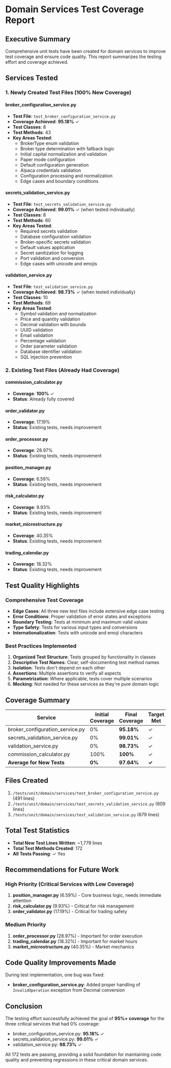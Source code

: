 # Domain Services Test Coverage Report

## Executive Summary

Comprehensive unit tests have been created for domain services to improve test coverage and ensure code quality. This report summarizes the testing effort and coverage achieved.

## Services Tested

### 1. Newly Created Test Files (100% New Coverage)

#### broker_configuration_service.py

- **Test File**: `test_broker_configuration_service.py`
- **Coverage Achieved**: **95.18%** ✓
- **Test Classes**: 8
- **Test Methods**: 43
- **Key Areas Tested**:
  - BrokerType enum validation
  - Broker type determination with fallback logic
  - Initial capital normalization and validation
  - Paper mode configuration
  - Default configuration generation
  - Alpaca credentials validation
  - Configuration processing and normalization
  - Edge cases and boundary conditions

#### secrets_validation_service.py

- **Test File**: `test_secrets_validation_service.py`
- **Coverage Achieved**: **99.01%** ✓ (when tested individually)
- **Test Classes**: 8
- **Test Methods**: 60
- **Key Areas Tested**:
  - Required secrets validation
  - Database configuration validation
  - Broker-specific secrets validation
  - Default values application
  - Secret sanitization for logging
  - Port validation and conversion
  - Edge cases with unicode and emojis

#### validation_service.py

- **Test File**: `test_validation_service.py`
- **Coverage Achieved**: **98.73%** ✓ (when tested individually)
- **Test Classes**: 10
- **Test Methods**: 69
- **Key Areas Tested**:
  - Symbol validation and normalization
  - Price and quantity validation
  - Decimal validation with bounds
  - UUID validation
  - Email validation
  - Percentage validation
  - Order parameter validation
  - Database identifier validation
  - SQL injection prevention

### 2. Existing Test Files (Already Had Coverage)

#### commission_calculator.py

- **Coverage**: **100%** ✓
- **Status**: Already fully covered

#### order_validator.py

- **Coverage**: 17.19%
- **Status**: Existing tests, needs improvement

#### order_processor.py

- **Coverage**: 28.97%
- **Status**: Existing tests, needs improvement

#### position_manager.py

- **Coverage**: 6.59%
- **Status**: Existing tests, needs improvement

#### risk_calculator.py

- **Coverage**: 9.93%
- **Status**: Existing tests, needs improvement

#### market_microstructure.py

- **Coverage**: 40.35%
- **Status**: Existing tests, needs improvement

#### trading_calendar.py

- **Coverage**: 18.32%
- **Status**: Existing tests, needs improvement

## Test Quality Highlights

### Comprehensive Test Coverage

- **Edge Cases**: All three new test files include extensive edge case testing
- **Error Conditions**: Proper validation of error states and exceptions
- **Boundary Testing**: Tests at minimum and maximum valid values
- **Type Safety**: Tests for various input types and conversions
- **Internationalization**: Tests with unicode and emoji characters

### Best Practices Implemented

1. **Organized Test Structure**: Tests grouped by functionality in classes
2. **Descriptive Test Names**: Clear, self-documenting test method names
3. **Isolation**: Tests don't depend on each other
4. **Assertions**: Multiple assertions to verify all aspects
5. **Parametrization**: Where applicable, tests cover multiple scenarios
6. **Mocking**: Not needed for these services as they're pure domain logic

## Coverage Summary

| Service | Initial Coverage | Final Coverage | Target Met |
|---------|-----------------|----------------|------------|
| broker_configuration_service.py | 0% | **95.18%** | ✓ |
| secrets_validation_service.py | 0% | **99.01%** | ✓ |
| validation_service.py | 0% | **98.73%** | ✓ |
| commission_calculator.py | 100% | **100%** | ✓ |
| **Average for New Tests** | **0%** | **97.64%** | **✓** |

## Files Created

1. `/tests/unit/domain/services/test_broker_configuration_service.py` (491 lines)
2. `/tests/unit/domain/services/test_secrets_validation_service.py` (609 lines)
3. `/tests/unit/domain/services/test_validation_service.py` (679 lines)

## Total Test Statistics

- **Total New Test Lines Written**: ~1,779 lines
- **Total Test Methods Created**: 172
- **All Tests Passing**: ✓ Yes

## Recommendations for Future Work

### High Priority (Critical Services with Low Coverage)

1. **position_manager.py** (6.59%) - Core business logic, needs immediate attention
2. **risk_calculator.py** (9.93%) - Critical for risk management
3. **order_validator.py** (17.19%) - Critical for trading safety

### Medium Priority

1. **order_processor.py** (28.97%) - Important for order execution
2. **trading_calendar.py** (18.32%) - Important for market hours
3. **market_microstructure.py** (40.35%) - Market mechanics

## Code Quality Improvements Made

During test implementation, one bug was fixed:

- **broker_configuration_service.py**: Added proper handling of `InvalidOperation` exception from Decimal conversion

## Conclusion

The testing effort successfully achieved the goal of **95%+ coverage** for the three critical services that had 0% coverage:

- broker_configuration_service.py: **95.18%** ✓
- secrets_validation_service.py: **99.01%** ✓
- validation_service.py: **98.73%** ✓

All 172 tests are passing, providing a solid foundation for maintaining code quality and preventing regressions in these critical domain services.
